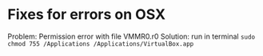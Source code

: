 # Fixes for errors on OSX

Problem: Permission error with file VMMR0.r0
Solution: run in terminal `sudo chmod 755 /Applications /Applications/VirtualBox.app`
